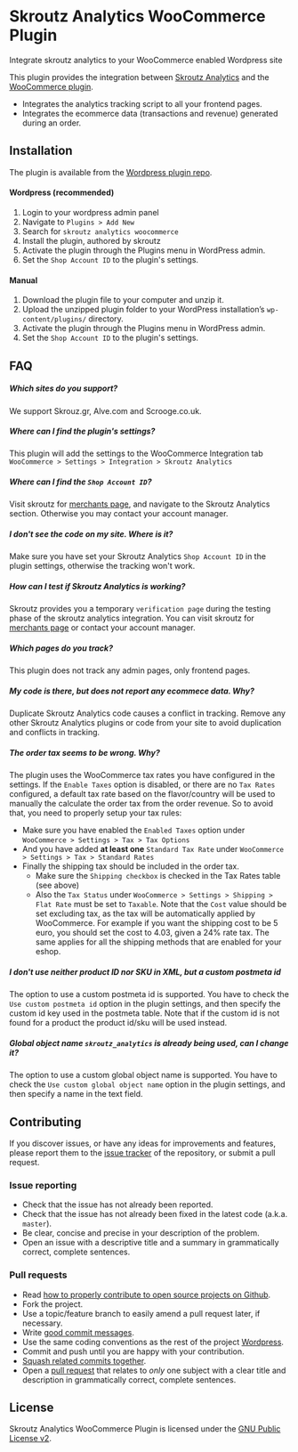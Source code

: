 # Skroutz Analytics WooCommerce Plugin
Integrate skroutz analytics to your WooCommerce enabled Wordpress site

This plugin provides the integration between [Skroutz Analytics][1] and the [WooCommerce plugin][2]. 

* Integrates the analytics tracking script to all your frontend pages.
* Integrates the ecommerce data (transactions and revenue) generated during an order.

## Installation

The plugin is available from the [Wordpress plugin repo][11].

#### Wordpress (recommended)

1. Login to your wordpress admin panel
2. Navigate to `Plugins > Add New`
3. Search for `skroutz analytics woocommerce`
4. Install the plugin, authored by skroutz
5. Activate the plugin through the Plugins menu in WordPress admin.
6. Set the `Shop Account ID` to the plugin's settings.

#### Manual

1. Download the plugin file to your computer and unzip it.
2. Upload the unzipped plugin folder to your WordPress installation’s `wp-content/plugins/` directory.
3. Activate the plugin through the Plugins menu in WordPress admin.
4. Set the `Shop Account ID` to the plugin's settings.

## FAQ

##### Which sites do you support?
We support Skrouz.gr, Alve.com and Scrooge.co.uk.

##### Where can I find the plugin's settings?
This plugin will add the settings to the WooCommerce Integration tab `WooCommerce > Settings > Integration > Skroutz Analytics`

##### Where can I find the `Shop Account ID`?
Visit skroutz for [merchants page][10], and navigate to the Skroutz Analytics section. Otherwise you may contact your account manager.

##### I don't see the code on my site. Where is it?
Make sure you have set your Skroutz Analytics `Shop Account ID` in the plugin settings, otherwise the tracking won't work.

##### How can I test if Skroutz Analytics is working?
Skroutz provides you a temporary `verification page` during the testing phase of the skroutz analytics integration. You can visit skroutz for [merchants page][10] or contact your account manager.

##### Which pages do you track?
This plugin does not track any admin pages, only frontend pages.

##### My code is there, but does not report any ecommece data. Why?
Duplicate Skroutz Analytics code causes a conflict in tracking. Remove any other Skroutz Analytics plugins or code from your site to avoid duplication and conflicts in tracking.

##### The order tax seems to be wrong. Why?
The plugin uses the WooCommerce tax rates you have configured in the settings. If the `Enable Taxes` option is disabled, or there are no `Tax Rates` configured, a default tax rate based on the flavor/country will be used to manually the calculate the order tax from the order revenue. So to avoid that, you need to properly setup your tax rules:

* Make sure you have enabled the `Enabled Taxes` option under `WooCommerce > Settings > Tax > Tax Options`
* And you have added **at least one** `Standard Tax Rate` under `WooCommerce > Settings > Tax > Standard Rates`
* Finally the shipping tax should be included in the order tax.
    - Make sure the `Shipping checkbox` is checked in the Tax Rates table (see above)
    - Also the `Tax Status` under `WooCommerce > Settings > Shipping > Flat Rate` must be set to `Taxable`. Note that the `Cost` value should be set excluding tax, as the tax will be automatically applied by WooCommerce. For example if you want the shipping cost to be 5 euro, you should set the cost to 4.03, given a 24% rate tax. The same applies for all the shipping methods that are enabled for your eshop.

##### I don't use neither product ID nor SKU in XML, but a custom postmeta id
The option to use a custom postmeta id is supported. You have to check the `Use custom postmeta id` option in the plugin settings, and then specify the custom id key used in the postmeta table. Note that if the custom id is not found for a product the product id/sku will be used instead.

##### Global object name `skroutz_analytics` is already being used, can I change it?
The option to use a custom global object name is supported. You have to check the `Use custom global object name` option in the plugin settings, and then specify a name in the text field.

## Contributing
If you discover issues, or have any ideas for improvements and features, please report them to the [issue tracker][3] of the repository, or submit a pull request.

### Issue reporting
* Check that the issue has not already been reported.
* Check that the issue has not already been fixed in the latest code
  (a.k.a. `master`).
* Be clear, concise and precise in your description of the problem.
* Open an issue with a descriptive title and a summary in grammatically correct, complete sentences.

### Pull requests

* Read [how to properly contribute to open source projects on Github][4].
* Fork the project.
* Use a topic/feature branch to easily amend a pull request later, if necessary.
* Write [good commit messages][5].
* Use the same coding conventions as the rest of the project [Wordpress][6].
* Commit and push until you are happy with your contribution.
* [Squash related commits together][7].
* Open a [pull request][8] that relates to *only* one subject with a clear title and description in grammatically correct, complete sentences.

## License
Skroutz Analytics WooCommerce Plugin is licensed under the [GNU Public License v2][9].

[1]: http://developer.skroutz.gr/analytics/
[2]: https://wordpress.org/plugins/woocommerce/
[3]: https://github.com/skroutz/skroutz-analytics-woocommerce/issues
[4]: http://gun.io/blog/how-to-github-fork-branch-and-pull-request
[5]: http://tbaggery.com/2008/04/19/a-note-about-git-commit-messages.html
[6]: https://make.wordpress.org/core/handbook/best-practices/coding-standards/
[7]: http://gitready.com/advanced/2009/02/10/squashing-commits-with-rebase.htmlphp/
[8]: https://help.github.com/articles/using-pull-requests
[9]: LICENSE.txt
[10]: https://merchants.skroutz.gr/merchants/account/settings/analytics
[11]: https://wordpress.org/plugins/skroutz-analytics-woocommerce/

